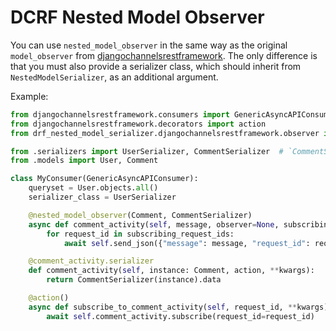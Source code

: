 # DCRF Nested Model Observer

You can use `nested_model_observer` in the same way as the original `model_observer` from [djangochannelsrestframework](https://github.com/NilCoalescing/djangochannelsrestframework).
The only difference is that you must also provide a serializer class, which should inherit from `NestedModelSerializer`, as an additional argument.

Example:

```py
from djangochannelsrestframework.consumers import GenericAsyncAPIConsumer
from djangochannelsrestframework.decorators import action
from drf_nested_model_serializer.djangochannelsrestframework.observer import nested_model_observer

from .serializers import UserSerializer, CommentSerializer  # `CommentSerializer` inherit from `NestedModelSerializer`
from .models import User, Comment

class MyConsumer(GenericAsyncAPIConsumer):
    queryset = User.objects.all()
    serializer_class = UserSerializer

    @nested_model_observer(Comment, CommentSerializer)
    async def comment_activity(self, message, observer=None, subscribing_request_ids=[], **kwargs):
        for request_id in subscribing_request_ids:
            await self.send_json({"message": message, "request_id": request_id})

    @comment_activity.serializer
    def comment_activity(self, instance: Comment, action, **kwargs):
        return CommentSerializer(instance).data

    @action()
    async def subscribe_to_comment_activity(self, request_id, **kwargs):
        await self.comment_activity.subscribe(request_id=request_id)
```